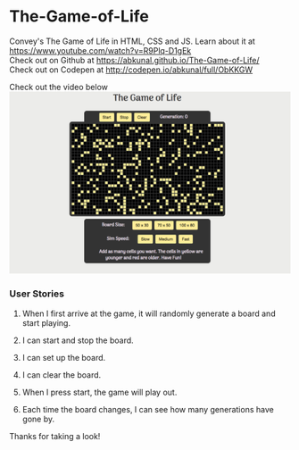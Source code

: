 # The-Game-of-Life  

Convey's The Game of Life in HTML, CSS and JS. Learn about it at https://www.youtube.com/watch?v=R9Plq-D1gEk  
Check out on Github at https://abkunal.github.io/The-Game-of-Life/  
Check out on Codepen at http://codepen.io/abkunal/full/ObKKGW  
  
Check out the video below    
[![The Game of Life](https://github.com/abkunal/The-Game-of-Life/blob/master/The%20Game%20of%20Life.png)](https://www.youtube.com/watch?v=CpJFj2mxtlY)  
  
### User Stories  
  
1. When I first arrive at the game, it will randomly generate a board and start playing.  
  
2. I can start and stop the board.  
  
3. I can set up the board.  
  
4. I can clear the board.  
  
5. When I press start, the game will play out.  
  
6. Each time the board changes, I can see how many generations have gone by.  
  
Thanks for taking a look!  
